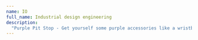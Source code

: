 ```yaml
---
name: IO
full_name: Industrial design engineering 
description: 
  "Purple Pit Stop - Get yourself some purple accessories like a wristband or some purple nail polish. You can also talk to some queer students and see how you can be supportive all year long by adjusting small things in your daily life."
---
```

